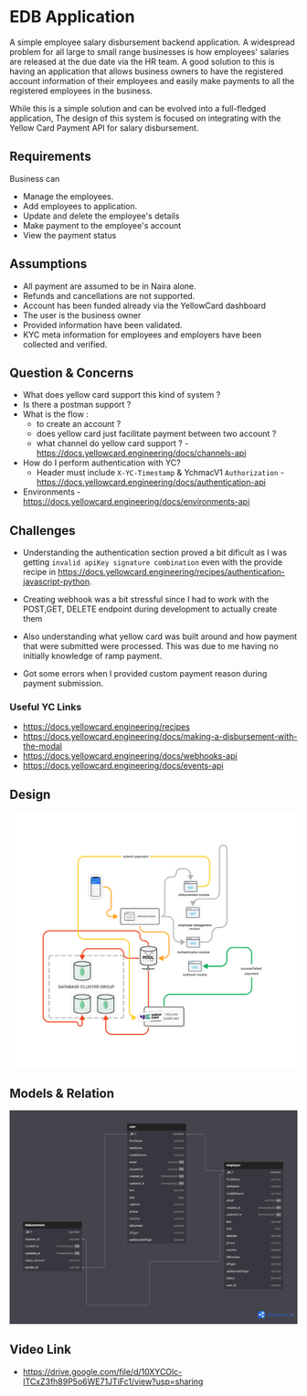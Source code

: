 # EDB Application
A simple employee salary disbursement backend application. A widespread problem for all large to small range businesses is how employees' salaries are released at the due date via the HR team. A good solution to this is having an application that allows business owners to have the registered account information of their employees and easily make payments to all the registered employees in the business.

While this is a simple solution and can be evolved into a full-fledged application,  The design of this system is focused on integrating with the Yellow Card Payment API for salary disbursement.

## Requirements
Business can 
-   Manage the employees.
-   Add employees to application.
-   Update and delete the employee's details
-   Make payment to the employee's account
-   View the payment status

## Assumptions
-  All  payment  are assumed to be in Naira alone.
-  Refunds and cancellations are not supported.
-  Account has been funded already via the YellowCard dashboard 
-  The user is the business owner
-  Provided information have been validated.
-  KYC meta information for employees and employers have been collected and verified.

## Question & Concerns
-   What does yellow card support this kind of system ?
-   Is there a postman support ?
-   What is the flow :
	-  to create an account ?
	-  does  yellow card just  facilitate payment between two account ?
	-  what channel do yellow card support ? - https://docs.yellowcard.engineering/docs/channels-api
-  How do I perform authentication with YC?
	- Header must include `X-YC-Timestamp` & YchmacV1 `Authorization`  - https://docs.yellowcard.engineering/docs/authentication-api
-  Environments  -  https://docs.yellowcard.engineering/docs/environments-api

## Challenges
- Understanding the authentication section proved a bit dificult as I was getting  `invalid apiKey signature combination` even with the provide recipe in https://docs.yellowcard.engineering/recipes/authentication-javascript-python.

- Creating webhook was a bit stressful since I had to work with the POST,GET, DELETE endpoint during development to actually create them

- Also understanding what yellow card was built around and how payment that were submitted were processed. This was due to me having no initially knowledge of ramp payment.

- Got some errors when I provided custom payment reason during payment  submission.



### Useful YC Links
-  https://docs.yellowcard.engineering/recipes
-  https://docs.yellowcard.engineering/docs/making-a-disbursement-with-the-modal 
-  https://docs.yellowcard.engineering/docs/webhooks-api
-  https://docs.yellowcard.engineering/docs/events-api
	

## Design

![system design](./assets/architeture.jpg)

## Models & Relation

![db-diagram](./assets/db.png)

## Video Link
- https://drive.google.com/file/d/10XYCOlc-lTCxZ3fh89P5o6WE71JTiFc1/view?usp=sharing